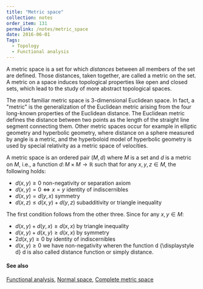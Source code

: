 ```yaml
---
title: "Metric space"
collection: notes
order_item: 131
permalink: /notes/metric_space
date: 2016-06-01
Tags:
  - Topology
  - Functional analysis
---
```


A metric space is a set for which *distances* between all members of the set are defined. Those distances, taken together, are called a metric on the set. A metric on a space induces topological properties like open and closed sets, which lead to the study of more abstract topological spaces.

The most familiar metric space is 3-dimensional Euclidean space. In fact, a "metric" is the generalization of the Euclidean metric arising from the four long-known properties of the Euclidean distance. The Euclidean metric defines the distance between two points as the length of the straight line segment connecting them. Other metric spaces occur for example in elliptic geometry and hyperbolic geometry, where distance on a sphere measured by angle is a metric, and the hyperboloid model of hyperbolic geometry is used by special relativity as a metric space of velocities.

A metric space is an ordered pair ${\displaystyle (M,d)}$ where ${\displaystyle M}$ is a set and ${\displaystyle d}$ is a metric on ${\displaystyle M}$, i.e., a function ${\displaystyle d\colon M\times M\to \mathbb {R} }$ such that for any ${\displaystyle x,y,z\in M}$, the following holds:
* ${\displaystyle d(x,y)\geq 0}$ non-negativity or separation axiom
* ${\displaystyle d(x,y)=0\Leftrightarrow x=y}$	identity of indiscernibles
* ${\displaystyle d(x,y)=d(y,x)}$ symmetry
* ${\displaystyle d(x,z)\leq d(x,y)+d(y,z)}$ subadditivity or triangle inequality

The first condition follows from the other three. Since for any ${\displaystyle x,y\in M}$:
* ${\displaystyle d(x,y)+d(y,x)\geq d(x,x)}$ by triangle inequality
* ${\displaystyle d(x,y)+d(x,y)\geq d(x,x)}$ by symmetry
* ${\displaystyle 2d(x,y)\geq 0}$ by identity of indiscernibles
* ${\displaystyle d(x,y)\geq 0}$ we have non-negativity
wheren the function d {\displaystyle d} d is also called distance function or simply distance.


#### See also
[Functional analysis](/notes/functional_analysis), [Normal space](/notes/normal_space), [Complete metric space](/notes/complete_metric_space)








